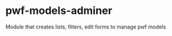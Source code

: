 pwf-models-adminer
==================

Module that creates lists, filters, edit forms to manage pwf models
